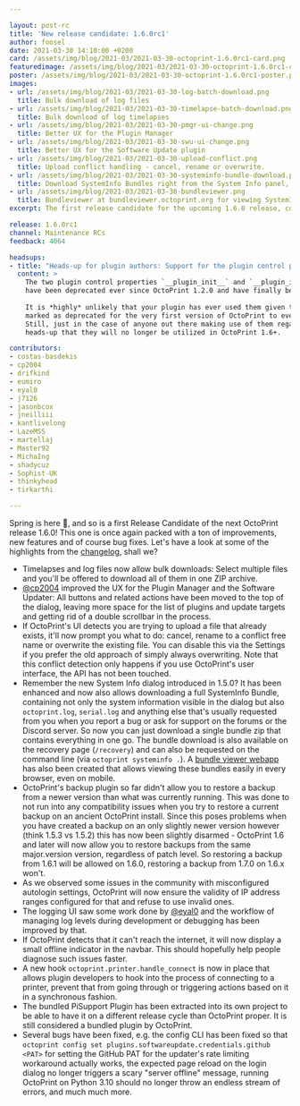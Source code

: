 ```yaml
---

layout: post-rc
title: 'New release candidate: 1.6.0rc1'
author: foosel
date: 2021-03-30 14:10:00 +0200
card: /assets/img/blog/2021-03/2021-03-30-octoprint-1.6.0rc1-card.png
featuredimage: /assets/img/blog/2021-03/2021-03-30-octoprint-1.6.0rc1-card.png
poster: /assets/img/blog/2021-03/2021-03-30-octoprint-1.6.0rc1-poster.png
images:
- url: /assets/img/blog/2021-03/2021-03-30-log-batch-download.png
  title: Bulk download of log files
- url: /assets/img/blog/2021-03/2021-03-30-timelapse-batch-download.png
  title: Bulk download of log timelapses
- url: /assets/img/blog/2021-03/2021-03-30-pmgr-ui-change.png
  title: Better UX for the Plugin Manager
- url: /assets/img/blog/2021-03/2021-03-30-swu-ui-change.png
  title: Better UX for the Software Update plugin
- url: /assets/img/blog/2021-03/2021-03-30-upload-conflict.png
  title: Upload conflict handling - cancel, rename or overwrite.
- url: /assets/img/blog/2021-03/2021-03-30-systeminfo-bundle-download.png
  title: Download SystemInfo Bundles right from the System Info panel, but also the recovery dialog and the CLI
- url: /assets/img/blog/2021-03/2021-03-30-bundleviewer.png
  title: Bundleviewer at bundleviewer.octoprint.org for viewing SystemInfo Bundles
excerpt: The first release candidate for the upcoming 1.6.0 release, containing new features, improvements and bug fixes.

release: 1.6.0rc1
channel: Maintenance RCs
feedback: 4064

headsups:
- title: "Heads-up for plugin authors: Support for the plugin control properties `__plugin_init__` and `__plugin_implementations__` (plural!) has been removed"
  content: >
    The two plugin control properties `__plugin_init__` and `__plugin_implementations__` (note the plural!)
    have been deprecated ever since OctoPrint 1.2.0 and have finally been removed.
  
    It is *highly* unlikely that your plugin has ever used them given that they were already
    marked as deprecated for the very first version of OctoPrint to ever even support plugins. 
    Still, just in the case of anyone out there making use of them regardless, here's a 
    heads-up that they will no longer be utilized in OctoPrint 1.6+.

contributors:
- costas-basdekis
- cp2004
- drifkind
- eumiro
- eyal0
- j7126
- jasonbcox
- jneilliii
- kantlivelong
- LazeMSS
- martellaj
- Master92
- MichaIng
- shadycuz
- Sophist-UK
- thinkyhead
- tirkarthi

---
```


Spring is here 🌼, and so is a first Release Candidate of the next OctoPrint release 1.6.0!
This one is once again packed with a ton of improvements, new features and of course
bug fixes. Let's have a look at some of the highlights from the
[changelog](https://github.com/OctoPrint/OctoPrint/releases/tag/1.6.0rc1), shall we?

  * Timelapses and log files now allow bulk downloads: Select multiple files
    and you'll be offered to download all of them in one ZIP archive.
  * [@cp2004](https://github.com/cp2004) improved the UX for the Plugin Manager and the Software Updater: All buttons and related actions
    have been moved to the top of the dialog, leaving more space for the list of plugins
    and update targets and getting rid of a double scrollbar in the process.
  * If OctoPrint's UI detects you are trying to upload a file that already exists, it'll now
    prompt you what to do: cancel, rename to a conflict free name or overwrite the existing
    file. You can disable this via the Settings if you prefer the old approach of simply
    always overwriting. Note that this conflict detection only happens if you use OctoPrint's
    user interface, the API has not been touched.
  * Remember the new System Info dialog introduced in 1.5.0? It has been enhanced and now
    also allows downloading a full SystemInfo Bundle, containing not only the system information
    visible in the dialog but also `octoprint.log`, `serial.log` and anything else that's usually
    requested from you when you report a bug or ask for support on the forums or the Discord server.
    So now you can just download a single bundle zip that contains everything in one go. The bundle
    download is also available on the recovery page (`/recovery`) and can also be requested on the
    command line (via `octoprint systeminfo .`). A [bundle viewer webapp](https://bundleviewer.octoprint.org)
    has also been created that allows viewing these bundles easily in every browser, even on mobile.
  * OctoPrint's backup plugin so far didn't allow you to restore a backup from a newer version
    than what was currently running. This was done to not run into any compatibility issues when
    you try to restore a current backup on an ancient OctoPrint install. Since this poses problems
    when you have created a backup on an only slightly newer version however (think 1.5.3 vs 1.5.2)
    this has now been slightly disarmed - OctoPrint 1.6 and later will now allow you to restore
    backups from the same major.version version, regardless of patch level. So restoring a backup from
    1.6.1 will be allowed on 1.6.0, restoring a backup from 1.7.0 on 1.6.x won't.
  * As we observed some issues in the community with misconfigured autologin settings,
    OctoPrint will now ensure the validity of IP address ranges configured for that and 
    refuse to use invalid ones.
  * The logging UI saw some work done by [@eyal0](https://github.com/eyal0) and the workflow of managing log levels during
    development or debugging has been improved by that.
  * If OctoPrint detects that it can't reach the internet, it will now display a small 
    offline indicator in the navbar. This should hopefully help people diagnose such issues
    faster.
  * A new hook `octoprint.printer.handle_connect` is now in place that allows plugin developers to hook into the process
    of connecting to a printer, prevent that from going through or triggering actions
    based on it in a synchronous fashion.
  * The bundled PiSupport Plugin has been extracted into its own project to be able to have
    it on a different release cycle than OctoPrint proper. It is still considered a bundled
    plugin by OctoPrint.
  * Several bugs have been fixed, e.g. the config CLI has been fixed so that `octoprint config set plugins.softwareupdate.credentials.github <PAT>` for setting
    the GitHub PAT for the updater's rate limiting workaround actually works, the expected
    page reload on the login dialog no longer triggers a scary "server offline" message, 
    running OctoPrint on Python 3.10 should no longer throw an endless stream of errors,
    and much much more.
